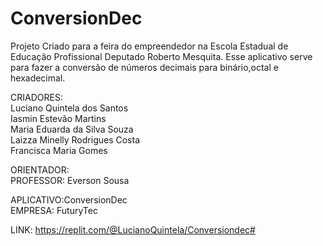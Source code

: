 # ConversionDec

Projeto Criado para a feira do empreendedor na Escola Estadual de Educação Profissional Deputado Roberto Mesquita.
Esse aplicativo serve para fazer a conversão de números decimais para binário,octal e hexadecimal.

CRIADORES:<br>
Luciano Quintela dos Santos<br>
Iasmin Estevão  Martins<br>
Maria Eduarda da Silva Souza<br>
Laizza Minelly Rodrigues Costa<br>
Francisca Maria Gomes 

ORIENTADOR:<br>
PROFESSOR: Everson Sousa

APLICATIVO:ConversionDec<br>
EMPRESA: FuturyTec

LINK:
https://replit.com/@LucianoQuintela/Conversiondec#
